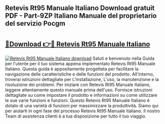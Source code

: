 ## Retevis Rt95 Manuale Italiano Download gratuit PDF - Part-9ZP Italiano Manuale del proprietario del servizio Pocgm

# <h2><a href="http://dfgds1.blite.top/?on=Retevis+Rt95+Manuale+Italiano">🔗Download 👉🔴 Retevis Rt95 Manuale Italiano</a></h2>

[![Retevis Rt95 Manuale Italiano download](https://i.imgur.com/lujVjoI.png)](http://dfgds1.blite.top/?on=Retevis+Rt95+Manuale+Italiano)
Saluti e benvenuto nella Guida per l'utente per il tuo sistema appena implementato Retevis Rt95 Manuale Italiano. Questa guida è appositamente progettata per facilitare la navigazione delle caratteristiche e delle funzioni del prodotto. All'interno, troverai istruzioni dettagliate per L'installazione, L'uso, la manutenzione e la risoluzione dei problemi. Per iniziare con Retevis Rt95 Manuale Italiano, leggere attentamente questo manuale prima dell'uso. Fornisce istruzioni dettagliate su come impostare il prodotto e informazioni su come utilizzare le sue varie funzioni e funzioni. Questo Retevis Rt95 Manuale Italiano è dotato di una varietà di funzioni per massimizzare la produttività. Siamo qui per aiutarti in ogni fase del processo Retevis Rt95 Manuale Italiano. Il nostro Team di assistenza clienti è a tua disposizione per tutto il tuo viaggio.

